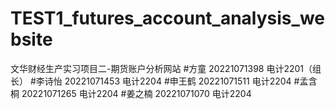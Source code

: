 # TEST1_futures_account_analysis_website
文华财经生产实习项目二-期货账户分析网站
#方童 20221071398 电计2201（组长）
#李诗怡 20221071453 电计2204
#申王鹤 20221071511 电计2204
#孟含桐 20221071265 电计2204
#姜之楠 20221071070 电计2204
